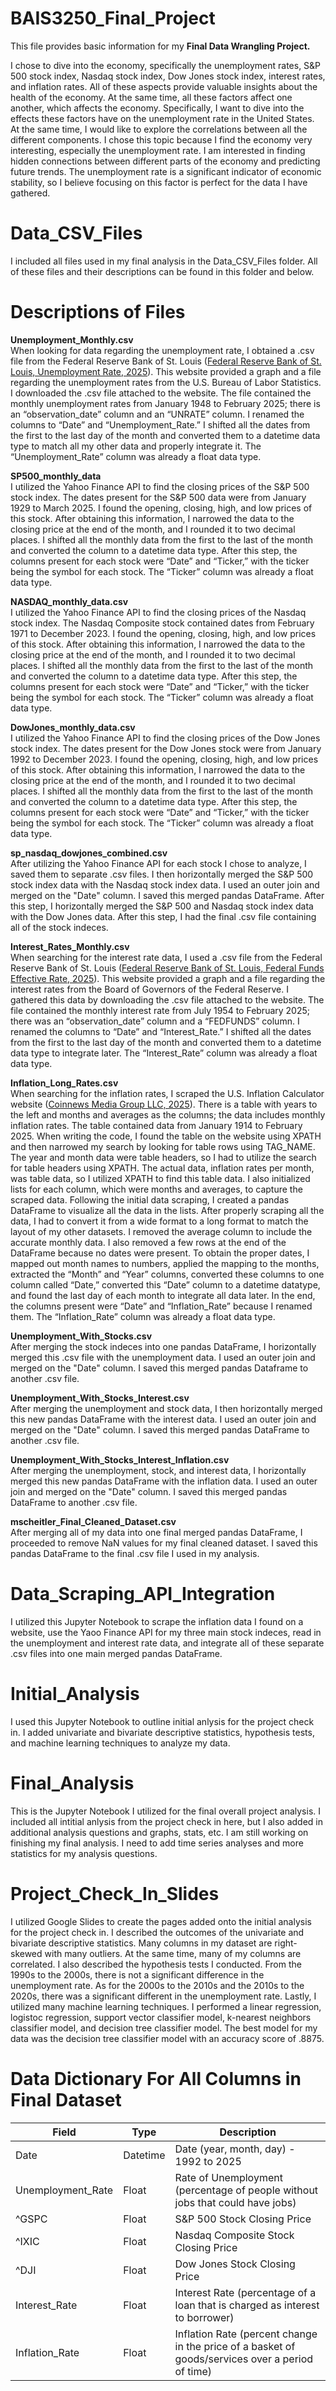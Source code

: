 # **BAIS3250_Final_Project**

This file provides basic information for my **Final Data Wrangling Project.** 

I chose to dive into the economy, specifically the unemployment rates, S&P 500 stock index, Nasdaq stock index, Dow Jones stock index, interest rates, and inflation rates. All of these aspects provide valuable insights about the health of the economy. At the same time, all these factors affect one another, which affects the economy. Specifically, I want to dive into the effects these factors have on the unemployment rate in the United States. At the same time, I would like to explore the correlations between all the different components. I chose this topic because I find the economy very interesting, especially the unemployment rate. I am interested in finding hidden connections between different parts of the economy and predicting future trends. The unemployment rate is a significant indicator of economic stability, so I believe focusing on this factor is perfect for the data I have gathered.

# **Data_CSV_Files**
I included all files used in my final analysis in the Data_CSV_Files folder. All of these files and their descriptions can be found in this folder and below. 

# **Descriptions of Files** 
**Unemployment_Monthly.csv**<br>
When looking for data regarding the unemployment rate, I obtained a .csv file from the Federal Reserve Bank of St. Louis ([Federal Reserve Bank of St. Louis, Unemployment Rate, 2025](https://fred.stlouisfed.org/series/UNRATE)). This website provided a graph and a file regarding the unemployment rates from the U.S. Bureau of Labor Statistics. I downloaded the .csv file attached to the website. The file contained the monthly unemployment rates from January 1948 to February 2025; there is an “observation_date” column and an “UNRATE” column. I renamed the columns to “Date” and “Unemployment_Rate.” I shifted all the dates from the first to the last day of the month and converted them to a datetime data type to match all my other data and properly integrate it. The “Unemployment_Rate” column was already a float data type.

**SP500_monthly_data** <br>
I utilized the Yahoo Finance API to find the closing prices of the S&P 500 stock index. The dates present for the S&P 500 data were from January 1929 to March 2025. I found the opening, closing, high, and low prices of this stock. After obtaining this information, I narrowed the data to the closing price at the end of the month, and I rounded it to two decimal places. I shifted all the monthly data from the first to the last of the month and converted the column to a datetime data type. After this step, the columns present for each stock were “Date” and “Ticker,” with the ticker being the symbol for each stock. The “Ticker” column was already a float data type.

**NASDAQ_monthly_data.csv**<br>
I utilized the Yahoo Finance API to find the closing prices of the Nasdaq stock index. The Nasdaq Composite stock contained dates from February 1971 to December 2023. I found the opening, closing, high, and low prices of this stock. After obtaining this information, I narrowed the data to the closing price at the end of the month, and I rounded it to two decimal places. I shifted all the monthly data from the first to the last of the month and converted the column to a datetime data type. After this step, the columns present for each stock were “Date” and “Ticker,” with the ticker being the symbol for each stock. The “Ticker” column was already a float data type.

**DowJones_monthly_data.csv**<br> 
I utilized the Yahoo Finance API to find the closing prices of the Dow Jones stock index. The dates present for the Dow Jones stock were from January 1992 to December 2023. I found the opening, closing, high, and low prices of this stock. After obtaining this information, I narrowed the data to the closing price at the end of the month, and I rounded it to two decimal places. I shifted all the monthly data from the first to the last of the month and converted the column to a datetime data type. After this step, the columns present for each stock were “Date” and “Ticker,” with the ticker being the symbol for each stock. The “Ticker” column was already a float data type.

**sp_nasdaq_dowjones_combined.csv**<br> 
After utilizing the Yahoo Finance API for each stock I chose to analyze, I saved them to separate .csv files. I then horizontally merged the S&P 500 stock index data with the Nasdaq stock index data. I used an outer join and merged on the "Date" column. I saved this merged pandas DataFrame. After this step, I horizontally merged the S&P 500 and Nasdaq stock index data with the Dow Jones data. After this step, I had the final .csv file containing all of the stock indeces. 

**Interest_Rates_Monthly.csv**<br> 
When searching for the interest rate data, I used a .csv file from the Federal Reserve Bank of St. Louis ([Federal Reserve Bank of St. Louis, Federal Funds Effective Rate, 2025](https://fred.stlouisfed.org/series/FEDFUNDS)). This website provided a graph and a file regarding the interest rates from the Board of Governors of the Federal Reserve. I gathered this data by downloading the .csv file attached to the website. The file contained the monthly interest rate from July 1954 to February 2025; there was an “observation_date” column and a “FEDFUNDS” column. I renamed the columns to “Date” and “Interest_Rate.” I shifted all the dates from the first to the last day of the month and converted them to a datetime data type to integrate later. The “Interest_Rate” column was already a float data type.

**Inflation_Long_Rates.csv**<br>
When searching for the inflation rates, I scraped the U.S. Inflation Calculator website ([Coinnews Media Group LLC, 2025](https://www.usinflationcalculator.com/inflation/historical-inflation-rates/ )). There is a table with years to the left and months and averages as the columns; the data includes monthly inflation rates. The table contained data from January 1914 to February 2025. When writing the code, I found the table on the website using XPATH and then narrowed my search by looking for table rows using TAG_NAME. The year and month data were table headers, so I had to utilize the search for table headers using XPATH. The actual data, inflation rates per month, was table data, so I utilized XPATH to find this table data. I also initialized lists for each column, which were months and averages, to capture the scraped data. Following the initial data scraping, I created a pandas DataFrame to visualize all the data in the lists. After properly scraping all the data, I had to convert it from a wide format to a long format to match the layout of my other datasets. I removed the average column to include the accurate monthly data. I also removed a few rows at the end of the DataFrame because no dates were present. To obtain the proper dates, I mapped out month names to numbers, applied the mapping to the months, extracted the “Month” and “Year” columns, converted these columns to one column called “Date,” converted this “Date” column to a datetime datatype, and found the last day of each month to integrate all data later. In the end, the columns present were “Date” and “Inflation_Rate” because I renamed them. The “Inflation_Rate” column was already a float data type.

**Unemployment_With_Stocks.csv**<br>
After merging the stock indeces into one pandas DataFrame, I horizontally merged this .csv file with the unemployment data. I used an outer join and merged on the "Date" column. I saved this merged pandas Dataframe to another .csv file. 

**Unemployment_With_Stocks_Interest.csv**<br> 
After merging the unemployment and stock data, I then horizontally merged this new pandas DataFrame with the interest data. I used an outer join and merged on the "Date" column. I saved this merged pandas DataFrame to another .csv file. 

**Unemployment_With_Stocks_Interest_Inflation.csv**<br> 
After merging the unemployment, stock, and interest data, I horizontally merged this new pandas DataFrame with the inflation data. I used an outer join and merged on the "Date" column. I saved this merged pandas DataFrame to another .csv file. 

**mscheitler_Final_Cleaned_Dataset.csv**<br>
After merging all of my data into one final merged pandas DataFrame, I proceeded to remove NaN values for my final cleaned dataset. I saved this pandas DataFrame to the final .csv file I used in my analysis. 

# **Data_Scraping_API_Integration** 
I utilized this Jupyter Notebook to scrape the inflation data I found on a website, use the Yaoo Finance API for my three main stock indeces, read in the unemployment and interest rate data, and integrate all of these separate .csv files into one main merged pandas DataFrame. 

# **Initial_Analysis**
I used this Jupyter Notebook to outline initial anlysis for the project check in. I added univariate and bivariate descriptive statistics, hypothesis tests, and machine learning techniques to analyze my data. 

# **Final_Analysis**
This is the Jupyter Notebook I utilized for the final overall project analysis. I included all intitial anlysis from the project check in here, but I also added in additional analysis questions and graphs, stats, etc. I am still working on finishing my final analysis. I need to add time series analyses and more statistics for my analysis questions. 

# **Project_Check_In_Slides**
I utilized Google Slides to create the pages added onto the initial analysis for the project check in. I described the outcomes of the univariate and bivariate descriptive statistics. Many columns in my dataset are right-skewed with many outliers. At the same time, many of my columns are correlated. I also described the hypothesis tests I conducted. From the 1990s to the 2000s, there is not a significant difference in the unemployment rate. As for the 2000s to the 2010s and the 2010s to the 2020s, there was a significant different in the unemployment rate. Lastly, I utilized many machine learning techniques. I performed a linear regression, logistoc regression, support vector classifier model, k-nearest neighbors classifier model, and decision tree classifier model. The best model for my data was the decision tree classifier model with an accuracy score of .8875.

# **Data Dictionary For All Columns in Final Dataset**

| Field | Type | Description |
| ------ | ------ | ------ |
| Date | Datetime | Date (year, month, day) - 1992 to 2025 |
| Unemployment_Rate | Float | Rate of Unemployment (percentage of people without jobs that could have jobs) |
| ^GSPC | Float | S&P 500 Stock Closing Price |
| ^IXIC | Float | Nasdaq Composite Stock Closing Price |
| ^DJI | Float | Dow Jones Stock Closing Price |
| Interest_Rate | Float | Interest Rate (percentage of a loan that is charged as interest to borrower) |
| Inflation_Rate | Float | Inflation Rate (percent change in the price of a basket of goods/services over a period of time) |

